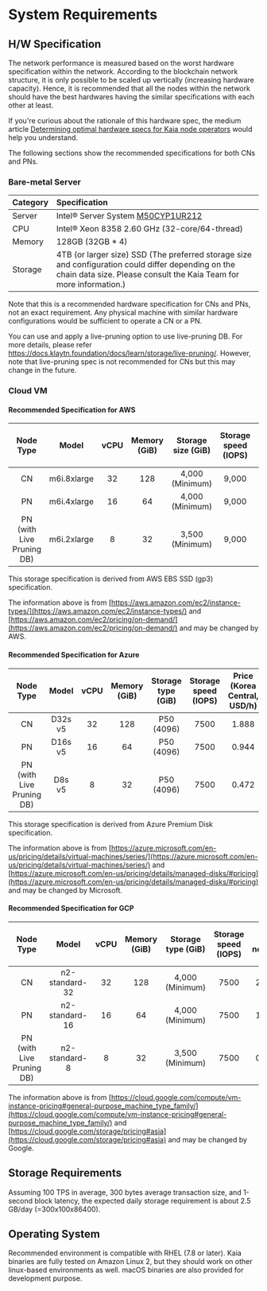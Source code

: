# System Requirements

## H/W Specification <a id="h-w-specification"></a>

The network performance is measured based on the worst hardware specification within the network. According to the blockchain network structure, it is only possible to be scaled up vertically \(increasing hardware capacity\). Hence, it is recommended that all the nodes within the network should have the best hardwares having the similar specifications with each other at least.

If you're curious about the rationale of this hardware spec, the medium article [Determining optimal hardware specs for Kaia node operators](https://klaytn.foundation/node-operator-optimal-specs/) would help you understand.

The following sections show the recommended specifications for both CNs and PNs.

### Bare-metal Server <a id="bare-metal-server"></a>

| Category | Specification                                                                                                                                                                                                                                   |
| :------- | :---------------------------------------------------------------------------------------------------------------------------------------------------------------------------------------------------------------------------------------------- |
| Server   | Intel® Server System [M50CYP1UR212](https://www.intel.sg/content/www/xa/en/products/sku/214842/intel-server-system-m50cyp1ur212/specifications.html)                                                                                            |
| CPU      | Intel® Xeon 8358 2.60 GHz \(32-core/64-thread\)                                                                                                                                                            |
| Memory   | 128GB \(32GB \* 4\)                                                                                                                                                                                                        |
| Storage  | 4TB (or larger size) SSD (The preferred storage size and configuration could differ depending on the chain data size. Please consult the Kaia Team for more information.) |

Note that this is a recommended hardware specification for CNs and PNs, not an exact requirement. Any physical machine with similar hardware configurations would be sufficient to operate a CN or a PN.

You can use and apply a live-pruning option to use live-pruning DB. For more details, please refer https://docs.klaytn.foundation/docs/learn/storage/live-pruning/. However, note that live-pruning spec is not recommended for CNs but this may change in the future.

### Cloud VM <a id="cloud-vm"></a>

#### Recommended Specification for AWS<a id="recommended-specification-for-aws"></a>

|                   Node Type                  |            Model            | vCPU | Memory \(GiB\) | Storage size \(GiB\) | Storage speed \(IOPS\) | Price \(Seoul region, USD/h\) |
| :------------------------------------------: | :-------------------------: | :--: | :---------------------------------: | :---------------------------------------: | :-----------------------------------------: | :------------------------------------------------: |
|                      CN                      | m6i.8xlarge |  32  |                 128                 |     4,000 (Minimum)    |                    9,000                    |                1.888               |
|                      PN                      | m6i.4xlarge |  16  |                  64                 |     4,000 (Minimum)    |                    9,000                    |                0.944               |
| PN (with Live Pruning DB) | m6i.2xlarge |   8  |                  32                 |     3,500 (Minimum)    |                    9,000                    |                0.472               |

This storage specification is derived from AWS EBS SSD (gp3) specification.

The information above is from [https://aws.amazon.com/ec2/instance-types/](https://aws.amazon.com/ec2/instance-types/) and [https://aws.amazon.com/ec2/pricing/on-demand/](https://aws.amazon.com/ec2/pricing/on-demand/) and may be changed by AWS.

#### Recommended Specification for Azure<a id="recommended-specification-for-azure"></a>

|                   Node Type                  |  Model  | vCPU | Memory \(GiB\) | Storage type \(GiB\) | Storage speed \(IOPS\) | Price \(Korea Central, USD/h\) |
| :------------------------------------------: | :-----: | :--: | :---------------------------------: | :---------------------------------------: | :-----------------------------------------: | :-------------------------------------------------: |
|                      CN                      | D32s v5 |  32  |                 128                 |       P50 (4096)       |                     7500                    |                1.888                |
|                      PN                      | D16s v5 |  16  |                  64                 |       P50 (4096)       |                     7500                    |                0.944                |
| PN (with Live Pruning DB) |  D8s v5 |   8  |                  32                 |       P50 (4096)       |                     7500                    |                0.472                |

This storage specification is derived from Azure Premium Disk specification.

The information above is from [https://azure.microsoft.com/en-us/pricing/details/virtual-machines/series/](https://azure.microsoft.com/en-us/pricing/details/virtual-machines/series/) and [https://azure.microsoft.com/en-us/pricing/details/managed-disks/#pricing](https://azure.microsoft.com/en-us/pricing/details/managed-disks/#pricing) and may be changed by Microsoft.

#### Recommended Specification for GCP<a id="recommended-specification-for-gcp"></a>

|                   Node Type                  |      Model     | vCPU | Memory \(GiB\) | Storage type \(GiB\) | Storage speed \(IOPS\) | Price \(asia-northeast3, USD/h\) |
| :------------------------------------------: | :------------: | :--: | :---------------------------------: | :---------------------------------------: | :-----------------------------------------: | :---------------------------------------------------: |
|                      CN                      | n2-standard-32 |  32  |                 128                 |     4,000 (Minimum)    |                     7500                    |                2.032486               |
|                      PN                      | n2-standard-16 |  16  |                  64                 |     4,000 (Minimum)    |                     7500                    |                1.016243               |
| PN (with Live Pruning DB) |  n2-standard-8 |   8  |                  32                 |     3,500 (Minimum)    |                     7500                    |                0.508121               |

The information above is from [https://cloud.google.com/compute/vm-instance-pricing#general-purpose_machine_type_family/](https://cloud.google.com/compute/vm-instance-pricing#general-purpose_machine_type_family/) and [https://cloud.google.com/storage/pricing#asia](https://cloud.google.com/storage/pricing#asia) and may be changed by Google.

## Storage Requirements <a id="storage-requirements"></a>

Assuming 100 TPS in average, 300 bytes average transaction size, and 1-second block latency, the expected daily storage requirement is about 2.5 GB/day \(=300x100x86400\).

## Operating System <a id="operating-system"></a>

Recommended environment is compatible with RHEL (7.8 or later).
Kaia binaries are fully tested on Amazon Linux 2, but they should work on other linux-based environments as well. macOS binaries are also provided for development purpose.
